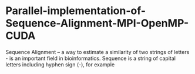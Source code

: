 # Parallel-implementation-of-Sequence-Alignment-MPI-OpenMP-CUDA

Sequence Alignment – a way to estimate a similarity of two strings of letters - is an important field in bioinformatics.  Sequence is a string of capital letters including hyphen sign (-), for example



